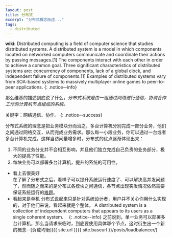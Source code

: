 ```yaml
---
layout: post
title: 分布式
excerpt: "分布式概念简述..."
tags:
  - distributed
---
```

**wiki:** Distributed computing is a field of computer science that studies distributed systems. A distributed system is a model in which components located on networked computers communicate and coordinate their actions by passing messages.[1] The components interact with each other in order to achieve a common goal. Three significant characteristics of distributed systems are: concurrency of components, lack of a global clock, and independent failure of components.[1] Examples of distributed systems vary from SOA-based systems to massively multiplayer online games to peer-to-peer applications.
{: .notice--info}  

那么维基的描述到底说了什么，_分布式系统是由一组通过网络进行通信，协调合作工作的计算机节点组成的系统。_  

关键字：网络通信、协作。
{: .notice--success}   

分布式系统的理念是把业务模块分而治之，多台计算机分别完成一部分业务，他们之间通过网络交互，从而完成业务需求。那么每一小段业务，你可以通过一台或者多台计算机完成，这样当访问量增多时，分布式的优点逐渐体现出来：  
1. 不同的业务分支并不会相互影响，并且他们独立完成自己负责的业务部分，极大的提高了性能。
2. 每块业务可以部署多台计算机，提升的系统的可用性。

- 看上去很美好  
在了解了分布式之后，看样子可以提升系统运行速度了、可以解决高并发问题了，然而随之而来的是分布式各模块之间通信，各节点出现突发情况依然需要保证系统运行的[难题](https://en.wikipedia.org/wiki/Fallacies_of_distributed_computing)。
- 看起来是单机
分布式说起来只是针对系统设计者，用户并不关心你用什么实现的，对于他们来说，看起来就是个整体。
A distributed system is a collection of independent computers that appears to its users as a single coherent system.　
{: .notice--info}
之前说到，单一业务可以部署多台计算机，那么当请求来临时，到底要使用具体哪个节点，这时衍生出一个新的概念--[负载均衡]({{ site.url }}{{ site.baseurl }}/posts/loadbalancer/)
